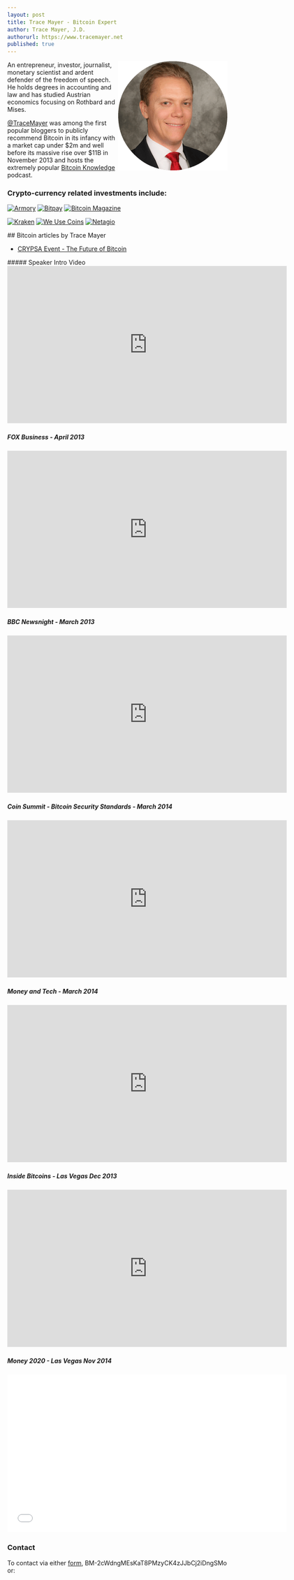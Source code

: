 ```yaml
---
layout: post
title: Trace Mayer - Bitcoin Expert
author: Trace Mayer, J.D.
authorurl: https://www.tracemayer.net
published: true
---
```


<img src="/images/trace-mayer.png" alt="Trace Mayer" align="right">An entrepreneur, investor, journalist, monetary scientist and ardent defender of the freedom of speech. He holds degrees in accounting and law and has studied Austrian economics focusing on Rothbard and Mises.

<a title="Trace Mayer" href="http://www.twitter.com/tracemayer"  target="_blank">@TraceMayer</a> was among the first popular bloggers to publicly recommend Bitcoin in its infancy with a market cap under $2m and well before its massive rise over $11B in November 2013 and hosts the extremely popular <a title="Bitcoin Knowledge" href="http://www.bitcoin.kn"  target="_blank">Bitcoin Knowledge</a> podcast.

### Crypto-currency related investments include:

<a href="http://www.bitcoinarmory.com" align="left" target="_blank"><img
 src="http://www.tracemayer.net/images/armory.png" alt="Armory"
 style="border: 0px solid ; width: 200px; height: 58px;"></a> 
 <a href="http://www.bitpay.com" align="middle" target="_blank"><img
 src="http://www.tracemayer.net/images/bitpay.png" alt="Bitpay"
 style="border: 0px solid ; width: 200px; height: 58px;"></a> <a href="http://www.bitcoinmagazine.com" align="right" target="_blank"><img
 src="http://www.tracemayer.net/images/bitcoin-magazine.png" alt="Bitcoin Magazine"
 style="border: 0px solid ; width: 200px; height: 58px;"></a>
<p>
 <a href="http://www.kraken.com" align="left" target="_blank"><img
 src="http://www.tracemayer.net/images/kraken.png" alt="Kraken"
 style="border: 0px solid ; width: 200px; height: 58px;"></a> <a href="http://www.weusecoins.com" align="middle" target="_blank"><img
 src="http://www.tracemayer.net/images/we-use-coins.png" alt="We Use Coins"
 style="border: 0px solid ; width: 200px; height: 70px;"></a> <a href="http://www.netagio.com" align="right" target="_blank"><img
 src="http://www.tracemayer.net/images/netagio.png"  alt="Netagio"
 style="border: 0px solid ; width: 200px; height: 58px;"></a>
 <p>
## Bitcoin articles by Trace Mayer
<ul>
<li><a href="/crypsa-future-of-bitcoin/">CRYPSA Event - The Future of Bitcoin</a></li>
</ul> 
##### Speaker Intro Video

<iframe width="640" height="360" src="https://www.youtube.com/embed/mgpDuH17T0Y" frameborder="0" allowfullscreen></iframe>

##### FOX Business - April 2013

<iframe width="640" height="360" src="https://www.youtube.com/embed/NM32O5YqgdY" frameborder="0" allowfullscreen></iframe>

##### BBC Newsnight - March 2013

<iframe width="640" height="360" src="https://www.youtube.com/embed/UA5_paH__q0" frameborder="0" allowfullscreen></iframe>

##### Coin Summit - Bitcoin Security Standards - March 2014

<iframe width="640" height="360" src="https://www.youtube.com/embed/F28bqzD-m5w" frameborder="0" allowfullscreen></iframe>

##### Money and Tech - March 2014

<iframe width="640" height="360" src="https://www.youtube.com/embed/ge-Rc6XvU6w" frameborder="0" allowfullscreen></iframe>

##### Inside Bitcoins - Las Vegas Dec 2013

<iframe width="640" height="360" src="https://www.youtube.com/embed/tYQe7JHJZPM" frameborder="0" allowfullscreen></iframe>

##### Money 2020 - Las Vegas Nov 2014

<iframe width="640" height="360" src="//www.youtube.com/embed/6W_DNR9Bhus" frameborder="0" allowfullscreen></iframe>
 
### Contact

To contact via either <a title="contact us" href="http://www.runtogold.com/about/contact/"  target="_blank">form</a>, BM-2cWdngMEsKaT8PMzyCK4zJJbCj2iDngSMo or:
<p>
